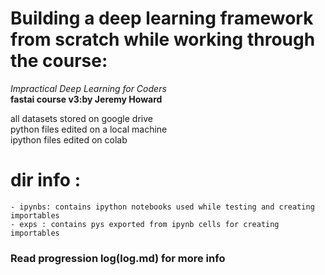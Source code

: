 # Building a deep learning framework from scratch while working through the course: <br>
<i>Impractical Deep Learning for Coders</i><br>
<strong>fastai course v3:by Jeremy Howard</strong>

all datasets stored on google drive <br>
python files edited on a local machine <br> 
ipython files edited on colab <br>

# dir info :
	- ipynbs: contains ipython notebooks used while testing and creating importables
	- exps : contains pys exported from ipynb cells for creating importables
	
### Read progression log(log.md) for more info
